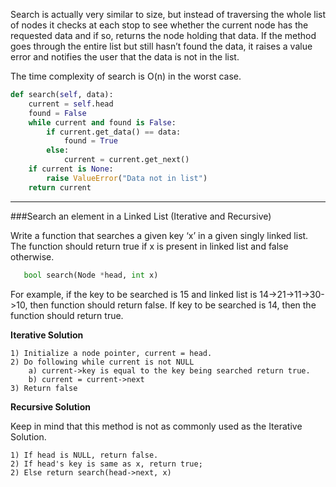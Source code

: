 <!--title={Search for an element in a Linked List}-->

Search is actually very similar to size, but instead of traversing the whole list of nodes it checks at each stop to see whether the current node has the requested data and if so, returns the node holding that data. If the method goes through the entire list but still hasn’t found the data, it raises a value error and notifies the user that the data is not in the list.

The time complexity of search is O(n) in the worst case.

```python
def search(self, data):
    current = self.head
    found = False
    while current and found is False:
        if current.get_data() == data:
            found = True
        else:
            current = current.get_next()
    if current is None:
        raise ValueError("Data not in list")
    return current
```

---

###Search an element in a Linked List (Iterative and Recursive)

Write a function that searches a given key ‘x’ in a given singly linked list. The function should return true if x is present in linked list and false otherwise.

```python
   bool search(Node *head, int x) 
```

For example, if the key to be searched is 15 and linked list is 14->21->11->30->10, then function should return false. If key to be searched is 14, then the function should return true.

**Iterative Solution**

```
1) Initialize a node pointer, current = head.
2) Do following while current is not NULL
    a) current->key is equal to the key being searched return true.
    b) current = current->next
3) Return false 
```

**Recursive Solution**

Keep in mind that this method is not as commonly used as the Iterative Solution.

```
1) If head is NULL, return false.
2) If head's key is same as x, return true;
2) Else return search(head->next, x) 
```

